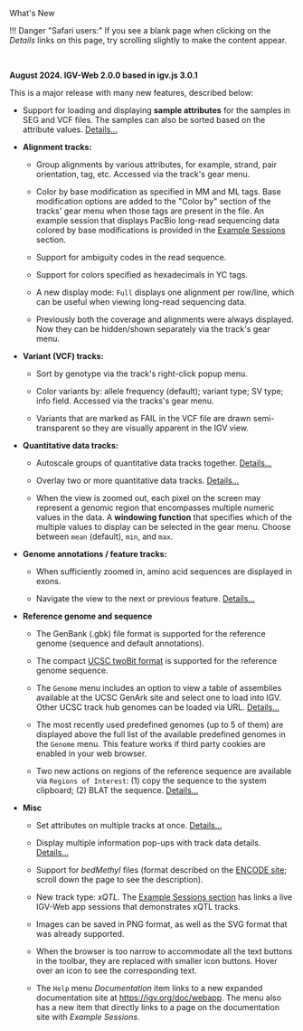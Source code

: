 <!---
The page title should not go in the menu
-->
<p class="page-title"> What's New </p>

!!! Danger "Safari users:"
    If you see a blank page when clicking on the *Details* links on this page, try scrolling slightly to make the content appear.

<br>

**August 2024. IGV-Web 2.0.0 based in igv.js 3.0.1**

This is a major release with many new features, described below:


* Support for loading and displaying **sample attributes** for the samples in SEG and VCF files. The samples can also be sorted based on the attribute values. [Details...](../UserGuide/#sample-attributes) 

* **Alignment tracks:**

    * Group alignments by various attributes, for example, strand, pair orientation, tag, etc. Accessed via the track's gear menu.
    
    * Color by base modification as specified in MM and ML tags. Base modification options are added to the "Color by" section of the tracks' gear menu when those tags are present in the file. An example session that displays PacBio long-read sequencing data colored by base modifications is provided in the [Example Sessions](../ExampleSessions) section.
 	
	* Support for ambiguity codes in the read sequence.

	* Support for colors specified as hexadecimals in YC tags.

	* A new display mode: `Full` displays one alignment per row/line, which can be useful when viewing long-read sequencing data.
    
    * Previously both the coverage and alignments were always displayed. Now they can be hidden/shown separately via the track's gear menu.
 		

* **Variant (VCF) tracks:**

    * Sort by genotype via the track's right-click popup menu.
      
    * Color variants by: allele frequency (default); variant type; SV type; info field. Accessed via the tracks's gear menu.      
   
    * Variants that are marked as FAIL in the VCF file are drawn semi-transparent so they are visually apparent in the IGV view.
    
* **Quantitative data tracks:**

    * Autoscale groups of quantitative data tracks together. [Details...](../UserGuide/#setting-attributes-on-multiple-tracks)

    * Overlay two or more quantitative data tracks. [Details...](../UserGuide/#overlaying-tracks) 

    * When the view is zoomed out, each pixel on the screen may represent a genomic region that encompasses multiple numeric values in the data. A **windowing function** that specifies which of the multiple values to display can be selected in the gear menu. Choose between `mean` (default), `min`, and `max`. 

* **Genome annotations / feature tracks:**

    * When sufficiently zoomed in, amino acid sequences are displayed in exons.     

    * Navigate the view to the next or previous feature. [Details...](../UserGuide/#jump-to-nextprevious-feature)
 
* **Reference genome and sequence**

    * The GenBank (.gbk) file format is supported for the reference genome (sequence and default annotations).
    
    * The compact [UCSC twoBit format](https://genome.ucsc.edu/FAQ/FAQformat.html#format7) is supported for the reference genome sequence.  
    
    * The `Genome` menu includes an option to view a table of assemblies available at the UCSC GenArk site and select one to load into IGV. Other UCSC track hub genomes can be loaded via URL. [Details...](../UserGuide/#ucsc-genark)

    * The most recently used predefined genomes (up to 5 of them) are displayed above the full list of the available predefined genomes in the `Genome` menu. This feature works if third party cookies are enabled in your web browser.

    * Two new actions on regions of the reference sequence are available via `Regions of Interest`: (1) copy the sequence to the system clipboard; (2) BLAT the sequence. [Details...](../UserGuide/#regions-of-interest)

* **Misc**

    * Set attributes on multiple tracks at once. [Details...](../UserGuide/#track-attributes-gear-menu)
    
    * Display multiple information pop-ups with track data details. [Details...](../UserGuide/#displaying-track-data-details)
    
    * Support for *bedMethyl* files (format described on the [ENCODE site](https://www.encodeproject.org/data-standards/wgbs); scroll down the page to see the description).
    
    * New track type: *xQTL*. The [Example Sessions section](../ExampleSessions) has links a live IGV-Web app sessions that demonstrates xQTL tracks. 
    
    * Images can be saved in PNG format, as well as the SVG format that was already supported.
    
    * When the browser is too narrow to accommodate all the text buttons in the toolbar, they are replaced with smaller icon buttons. Hover over an icon to see the corresponding text. 
    
    * The `Help` menu *Documentation* item links to a new expanded documentation site at https://igv.org/doc/webapp. The menu also has a new item that directly links to a page on the documentation site with *Example Sessions*.
    

    

   




